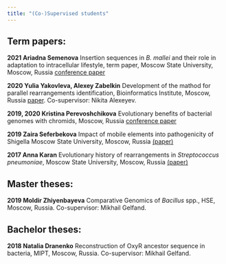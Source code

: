```yaml
---
title: "(Co-)Supervised students"
---
```

## Term papers:

**2021 Ariadna Semenova** Insertion sequences in _B. mallei_ and their role in adaptation to intracellular lifestyle, term paper, Moscow State University, Moscow, Russia [conference paper](http://mccmb.belozersky.msu.ru/2021/thesis/abstracts/193_MCCMB_2021.pdf)

**2020 Yulia Yakovleva, Alexey Zabelkin** Development of the mathod for parallel rearrangements identification, Bioinformatics Institute, Moscow, Russia [paper](https://doi.org/10.1093/bioinformatics/btab691). Co-supervisor: Nikita Alexeyev.

**2019, 2020 Kristina Perevoshchikova** Evolutionary benefits of bacterial genomes with chromids, Moscow, Russia [conference paper](http://mccmb.belozersky.msu.ru/2021/thesis/abstracts/93_MCCMB_2021.pdf)

**2019 Zaira Seferbekova** Impact of mobile elements into pathogenicity of Shigella Moscow State University, Moscow, Russia [(paper)](https://doi.org/10.1101/2020.06.12.147751)

**2017 Anna Karan** Evolutionary history of rearrangements in _Streptococcus pneumoniae_, Moscow State University, Moscow, Russia [(paper)](https://doi.org/10.1186/s12862-019-1403-6)

## Master theses:

**2019 Moldir Zhiyenbayeva** Comparative Genomics of _Bacillus_ spp., HSE, Moscow, Russia. Co-supervisor: Mikhail Gelfand.

## Bachelor  theses:

**2018 Natalia Dranenko** Reconstruction of OxyR ancestor sequence in bacteria, MIPT, Moscow, Russia. Co-supervisor: Mikhail Gelfand.
